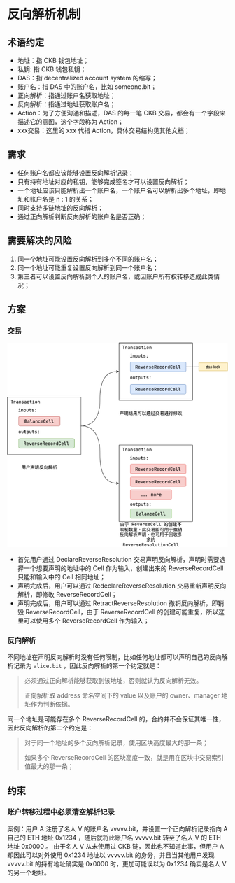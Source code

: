 # 反向解析机制

## 术语约定
* 地址：指 CKB 钱包地址；
* 私钥: 指 CKB 钱包私钥；
* DAS：指 decentralized account system 的缩写；
* 账户名：指 DAS 中的账户名，比如 someone.bit；
* 正向解析：指通过账户名获取地址；
* 反向解析：指通过地址获取账户名；
* Action：为了方便沟通和描述，DAS 的每一笔 CKB 交易，都会有一个字段来描述它的意图，这个字段称为 Action；
* xxx交易：这里的 xxx 代指 Action，具体交易结构见其他文档；

## 需求

- 任何账户名都应该能够设置反向解析记录；
- 只有持有地址对应的私钥，能够完成签名才可以设置反向解析；
- 一个地址应该只能解析出一个账户名，一个账户名可以解析出多个地址，即地址和账户名是 n : 1 的关系；
- 同时支持多链地址的反向解析；
- 通过正向解析判断反向解析的账户名是否正确；

## 需要解决的风险

1. 同一个地址可能设置反向解析到多个不同的账户名；
2. 同一个地址可能重复设置反向解析到同一个账户名；
3. 第三者可以设置反向解析到个人的账户名，或因账户所有权转移造成此类情况；

## 方案

### 交易

![reverse-resolution](../../images/reverse-resolution.png)

- 首先用户通过 DeclareReverseResolution 交易声明反向解析，声明时需要选择一个想要声明的地址中的 Cell 作为输入，创建出来的 ReverseRecordCell 只能和输入中的 Cell 相同地址；
- 声明完成后，用户可以通过 RedeclareReverseResolution 交易重新声明反向解析，即修改 ReverseRecordCell；
- 声明完成后，用户可以通过 RetractReverseResolution 撤销反向解析，即销毁 ReverseRecordCell，由于 ReverseRecordCell 的创建可能重复，所以这里可以使用多个 ReverseRecordCell 作为输入；

### 反向解析

不同地址在声明反向解析时没有任何限制，比如任何地址都可以声明自己的反向解析记录为 `alice.bit` ，因此反向解析的第一个约定就是：

> 必须通过正向解析能够获取到该地址，否则就认为反向解析无效。
>
> 正向解析取 address 命名空间下的 value 以及账户的 owner、manager 地址作为判断依据。

同一个地址是可能存在多个 ReverseRecordCell 的，合约并不会保证其唯一性，因此反向解析的第二个约定是：

>对于同一个地址的多个反向解析记录，使用区块高度最大的那一条；
>
>如果多个 ReverseRecordCell 的区块高度一致，就是用在区块中交易索引值最大的那一条；

## 约束

### 账户转移过程中必须清空解析记录

案例：用户 A 注册了名人 V 的账户名 vvvvv.bit，并设置一个正向解析记录指向 A 自己的 ETH 地址 0x1234 ，随后就将此账户名 vvvvv.bit 转至了名人 V 的 ETH 地址 0x0000 。
由于名人 V 从未使用过 CKB 链，因此也不知道此事，但用户 A 却因此可以对外使用 0x1234 地址以 vvvvv.bit 的身分，并且当其他用户发现 vvvvv.bit 的持有地址确实是 0x0000 时，更加可能误以为 0x1234 确实是名人 V 的另一个地址。

